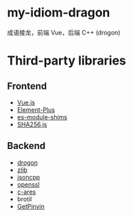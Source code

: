 # my-idiom-dragon

成语接龙，前端 Vue，后端 C++ (drogon)

# Third-party libraries

## Frontend
- [Vue.js](https://cn.vuejs.org/)
- [Element-Plus](https://element-plus.org/)
- [es-module-shims](https://github.com/guybedford/es-module-shims)
- [SHA256.js](http://www.webtoolkit.info/)

## Backend
- [drogon](https://drogon.org/)
- [zlib](https://github.com/madler/zlib)
- [jsoncpp](https://github.com/open-source-parsers/jsoncpp)
- [openssl](https://openssl.org/)
- [c-ares](https://c-ares.org/)
- brotil
- [GetPinyin](https://github.com/wzhe/GetPinyin)
